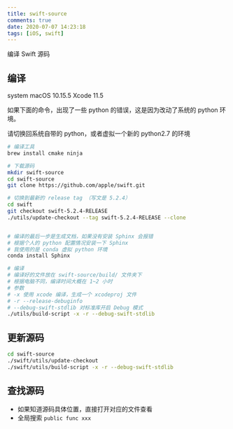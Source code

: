 ```yaml
---
title: swift-source
comments: true
date: 2020-07-07 14:23:18
tags: [iOS, swift]
---
```


编译 Swift 源码
<!--more-->

## 编译

system macOS 10.15.5
Xcode 11.5

如果下面的命令，出现了一些 python 的错误，这是因为改动了系统的 python 环境。

请切换回系统自带的 python，或者虚拟一个新的 python2.7 的环境

```bash
# 编译工具
brew install cmake ninja

# 下载源码
mkdir swift-source
cd swift-source
git clone https://github.com/apple/swift.git

# 切换到最新的 release tag （写文是 5.2.4）
cd swift
git checkout swift-5.2.4-RELEASE
./utils/update-checkout --tag swift-5.2.4-RELEASE --clone


# 编译的最后一步是生成文档，如果没有安装 Sphinx 会报错
# 根据个人的 python 配置情况安装一下 Sphinx
# 我使用的是 conda 虚拟 python 环境
conda install Sphinx

# 编译 
# 编译好的文件放在 swift-source/build/ 文件夹下
# 根据电脑不同，编译时间大概在 1~2 小时
# 参数
# -x 使用 xcode 编译，生成一个 xcodeproj 文件
# -r --release-debuginfo
# --debug-swift-stdlib 对标准库开启 Debug 模式
./utils/build-script -x -r --debug-swift-stdlib 
```

## 更新源码

```bash
cd swift-source
./swift/utils/update-checkout
./swift/utils/build-script -x -r --debug-swift-stdlib 
```

## 查找源码

* 如果知道源码具体位置，直接打开对应的文件查看
* 全局搜索 ```public func xxx```